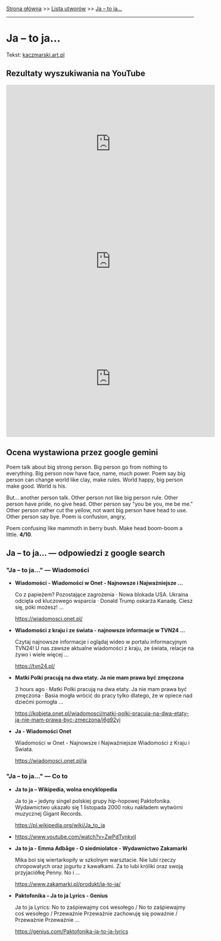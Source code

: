 [Strona główna](../index.md) >> [Lista utworów](../list.md) >> [Ja – to ja…](180.md)

---

# Ja – to ja…

Tekst: [kaczmarski.art.pl](https://www.kaczmarski.art.pl/tworczosc/wiersze/ja-to-ja/)

## Rezultaty wyszukiwania na YouTube

<iframe width="560" height="315" src="https://www.youtube.com/embed/O_eYztVDVcw?si=IdontcarewhotheIRSsendsImnotpayingtaxes" title="YouTube video player" frameborder="0" allow="accelerometer; autoplay; clipboard-write; encrypted-media; gyroscope; picture-in-picture; web-share" referrerpolicy="strict-origin-when-cross-origin" allowfullscreen></iframe>

<iframe width="560" height="315" src="https://www.youtube.com/embed/w0aiQbuEKC0?si=IdontcarewhotheIRSsendsImnotpayingtaxes" title="YouTube video player" frameborder="0" allow="accelerometer; autoplay; clipboard-write; encrypted-media; gyroscope; picture-in-picture; web-share" referrerpolicy="strict-origin-when-cross-origin" allowfullscreen></iframe>

<iframe width="560" height="315" src="https://www.youtube.com/embed/9p2VEg2nHx4?si=IdontcarewhotheIRSsendsImnotpayingtaxes" title="YouTube video player" frameborder="0" allow="accelerometer; autoplay; clipboard-write; encrypted-media; gyroscope; picture-in-picture; web-share" referrerpolicy="strict-origin-when-cross-origin" allowfullscreen></iframe>

## Ocena wystawiona przez google gemini

Poem talk about big strong person. Big person go from nothing to everything. Big person now have face, name, much power. Poem say big person can change world like clay, make rules. World happy, big person make good. World is his.

But... another person talk. Other person not like big person rule. Other person have pride, no give head. Other person say "you be you, me be me." Other person rather cut the yellow, not want big person have head to use. Other person say bye. Poem is confusion, angry,

Poem confusing like mammoth in berry bush. Make head boom-boom a little. **4/10**.


## Ja – to ja… — odpowiedzi z google search

### "Ja – to ja…" — Wiadomości

- **Wiadomości - Wiadomości w Onet - Najnowsze i Najważniejsze ...**

    Co z papieżem? Pozostające zagrożenia · Nowa blokada USA. Ukraina odcięta od kluczowego wsparcia · Donald Trump oskarża Kanadę. Ciesz się, póki możesz! ... 

   <https://wiadomosci.onet.pl/>
- **Wiadomości z kraju i ze świata - najnowsze informacje w TVN24 ...**

    Czytaj najnowsze informacje i oglądaj wideo w portalu informacyjnym TVN24! U nas zawsze aktualne wiadomości z kraju, ze świata, relacje na żywo i wiele więcej ... 

   <https://tvn24.pl/>
- **Matki Polki pracują na dwa etaty. Ja nie mam prawa być zmęczona**

    3 hours ago  ·  Matki Polki pracują na dwa etaty. Ja nie mam prawa być zmęczona · Basia mogła wrócić do pracy tylko dlatego, że w opiece nad dziećmi pomogła ... 

   <https://kobieta.onet.pl/wiadomosci/matki-polki-pracuja-na-dwa-etaty-ja-nie-mam-prawa-byc-zmeczona/j6g92yj>
- **Ja - Wiadomości Onet**

    Wiadomości w Onet - Najnowsze i Najważniejsze Wiadomości z Kraju i Świata. 

   <https://wiadomosci.onet.pl/ja>

### "Ja – to ja…" — Co to

- **Ja to ja – Wikipedia, wolna encyklopedia**

    Ja to ja – jedyny singel polskiej grupy hip-hopowej Paktofonika. Wydawnictwo ukazało się 1 listopada 2000 roku nakładem wytwórni muzycznej Gigant Records. 

   <https://pl.wikipedia.org/wiki/Ja_to_ja>
- <https://www.youtube.com/watch?v=ZwPdTynkyjI>
- **Ja to ja - Emma Adbåge - O siedmiolatce - Wydawnictwo Zakamarki**

    Mika boi się wiertarkopiły w szkolnym warsztacie. Nie lubi rzeczy chropowatych oraz jogurtu z kawałkami. Za to lubi króliki oraz swoją przyjaciółkę Penny. No i ... 

   <https://www.zakamarki.pl/produkt/ja-to-ja/>
- **Paktofonika – Ja to ja Lyrics - Genius**

    Ja to ja Lyrics: No to zaśpiewajmy coś wesołego / No to zaśpiewajmy coś wesołego / Przeważnie Przeważnie zachowuję się poważnie / Przeważnie Przeważnie ... 

   <https://genius.com/Paktofonika-ja-to-ja-lyrics>


